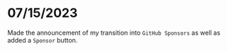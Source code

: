 # 07/15/2023

Made the announcement of my transition into `GitHub Sponsors` as well as added a `Sponsor` button.